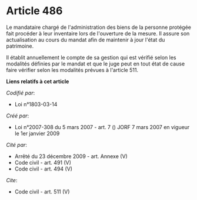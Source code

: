 # Article 486

Le mandataire chargé de l'administration des biens de la personne protégée fait procéder à leur inventaire lors de
l'ouverture de la mesure. Il assure son actualisation au cours du mandat afin de maintenir à jour l'état du patrimoine. 

Il établit annuellement le compte de sa gestion qui est vérifié selon les modalités définies par le mandat et que le juge
peut en tout état de cause faire vérifier selon les modalités prévues à l'article 511.

**Liens relatifs à cet article**

_Codifié par_:

  - Loi n°1803-03-14

_Créé par_:

  - Loi n°2007-308 du 5 mars 2007 - art. 7 () JORF 7 mars 2007 en vigueur le 1er janvier 2009

_Cité par_:

  - Arrêté du 23 décembre 2009 - art. Annexe (V)
  - Code civil - art. 491 (V)
  - Code civil - art. 494 (V)

_Cite_:

  - Code civil - art. 511 (V)
